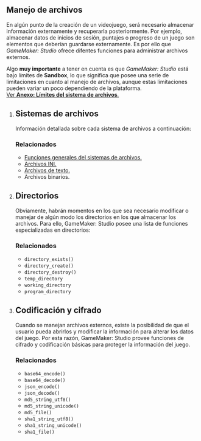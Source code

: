 ## Manejo de archivos

En algún punto de la creación de un videojuego, será necesario almacenar información externamente y recuperarla posteriormente. Por ejemplo, almacenar datos de inicios de sesión, puntajes o progreso de un juego son elementos que deberían guardarse externamente. Es por ello que _GameMaker: Studio_ ofrece difentes funciones para administrar archivos externos.  
  
Algo **muy importante** a tener en cuenta es que _GameMaker: Studio_ está bajo límites de **Sandbox**, lo que significa que posee una serie de limitaciones en cuanto al manejo de archivos, aunque estas limitaciones pueden variar un poco dependiendo de la plataforma.  
[Ver **Anexo: Límites del sistema de archivos**.](archivos/Anexo_limites_sistema_archivos.html)  

1.  ## Sistemas de archivos
    
    Información detallada sobre cada sistema de archivos a continuación:  
    
    ### Relacionados
    
    *   [Funciones generales del sistemas de archivos.](Funciones_generales/index.html)
    *   [Archivos INI.](Archivos_INI/index.html)
    *   [Archivos de texto.](Archivos_de_texto/index.html)
    *   Archivos binarios.
2.  ## Directorios
    
    Obviamente, habrán momentos en los que sea necesario modificar o manejar de algún modo los directorios en los que almacenar los archivos. Para ello, GameMaker: Studio posee una lista de funciones especializadas en directorios:  
    
    ### Relacionados
    
    *   `directory_exists()`
    *   `directory_create()`
    *   `directory_destroy()`
    *   `temp_directory`
    *   `working_directory`
    *   `program_directory`
3.  ## Codificación y cifrado
    
    Cuando se manejan archivos externos, existe la posibilidad de que el usuario pueda abrirlos y modificar la información para alterar los datos del juego. Por esta razón, GameMaker: Studio provee funciones de cifrado y codificación básicas para proteger la información del juego.
    
    ### Relacionados
    
    *   `base64_encode()`
    *   `base64_decode()`
    *   `json_encode()`
    *   `json_decode()`
    *   `md5_string_utf8()`
    *   `md5_string_unicode()`
    *   `md5_file()`
    *   `sha1_string_utf8()`
    *   `sha1_string_unicode()`
    *   `sha1_file()`